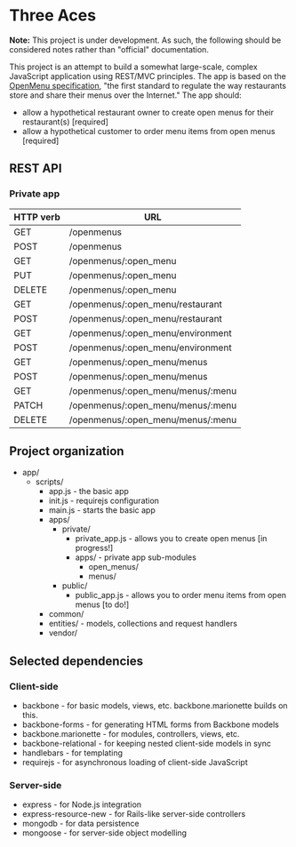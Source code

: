 # Three Aces

**Note:** This project is under development. As such, the following should be considered notes rather than "official" documentation.

This project is an attempt to build a somewhat large-scale, complex JavaScript application using REST/MVC principles. The app is based on the [OpenMenu specification](http://openmenu.org/), "the first standard to regulate the way restaurants store and share their menus over the Internet." The app should:

* allow a hypothetical restaurant owner to create open menus for their restaurant(s) [required]
* allow a hypothetical customer to order menu items from open menus [required]

## REST API

### Private app

| HTTP verb | URL
| --------- | ---
| GET       | /openmenus
| POST      | /openmenus
| GET       | /openmenus/:open_menu
| PUT       | /openmenus/:open_menu
| DELETE    | /openmenus/:open_menu
| GET       | /openmenus/:open_menu/restaurant
| POST      | /openmenus/:open_menu/restaurant
| GET       | /openmenus/:open_menu/environment
| POST      | /openmenus/:open_menu/environment
| GET       | /openmenus/:open_menu/menus
| POST      | /openmenus/:open_menu/menus
| GET       | /openmenus/:open_menu/menus/:menu
| PATCH     | /openmenus/:open_menu/menus/:menu
| DELETE    | /openmenus/:open_menu/menus/:menu

## Project organization

* app/
  * scripts/
    * app.js - the basic app
    * init.js - requirejs configuration
    * main.js - starts the basic app
    * apps/
      * private/
        * private_app.js - allows you to create open menus [in progress!]
        * apps/ - private app sub-modules
          * open_menus/
          * menus/
      * public/
        * public_app.js - allows you to order menu items from open menus [to do!]
    * common/
    * entities/ - models, collections and request handlers
    * vendor/

## Selected dependencies

### Client-side

* backbone - for basic models, views, etc. backbone.marionette builds on this.
* backbone-forms - for generating HTML forms from Backbone models
* backbone.marionette - for modules, controllers, views, etc.
* backbone-relational - for keeping nested client-side models in sync
* handlebars - for templating
* requirejs - for asynchronous loading of client-side JavaScript

### Server-side

* express - for Node.js integration
* express-resource-new - for Rails-like server-side controllers
* mongodb - for data persistence
* mongoose - for server-side object modelling
